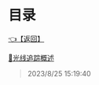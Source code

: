 # 目录  


[👈【返回】](/--目录--/计算机图形学/--目录--计算机图形学)  


[📜光线追踪概述](/计算机图形学/光线追踪/光线追踪概述)  







> 2023/8/25 15:19:40

